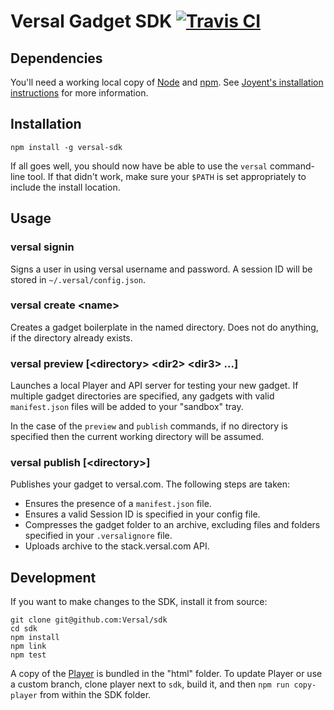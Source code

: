 # Versal Gadget SDK [![Travis CI](https://travis-ci.org/Versal/sdk.svg)](https://travis-ci.org/Versal/sdk)

## Dependencies

You'll need a working local copy of [Node](http://nodejs.org/) and
[npm](https://www.npmjs.org/). See [Joyent's installation
instructions](http://www.joyent.com/blog/installing-node-and-npm/) for more
information.

## Installation

    npm install -g versal-sdk

If all goes well, you should now have be able to use the `versal` command-line
tool.  If that didn't work, make sure your `$PATH` is set appropriately to
include the install location.

## Usage

### versal signin

Signs a user in using versal username and password. A session ID will be stored
in `~/.versal/config.json`.

### versal create \<name\>

Creates a gadget boilerplate in the named directory. Does not do anything,
if the directory already exists.

### versal preview [\<directory\> \<dir2\> \<dir3\> ...]

Launches a local Player and API server for testing your new gadget. If multiple
gadget directories are specified, any gadgets with valid `manifest.json` files
will be added to your "sandbox" tray.

In the case of the `preview` and `publish` commands, if no directory is
specified then the current working directory will be assumed.

### versal publish [\<directory\>]

Publishes your gadget to versal.com. The following steps are taken:

- Ensures the presence of a `manifest.json` file.
- Ensures a valid Session ID is specified in your config file.
- Compresses the gadget folder to an archive, excluding files and folders
specified in your `.versalignore` file.
- Uploads archive to the stack.versal.com API.

## Development

If you want to make changes to the SDK, install it from source:

    git clone git@github.com:Versal/sdk
    cd sdk
    npm install
    npm link
    npm test

A copy of the [Player](/Versal/player) is bundled in the "html" folder. To
update Player or use a custom branch, clone player next to `sdk`, build it,
and then `npm run copy-player` from within the SDK folder.
